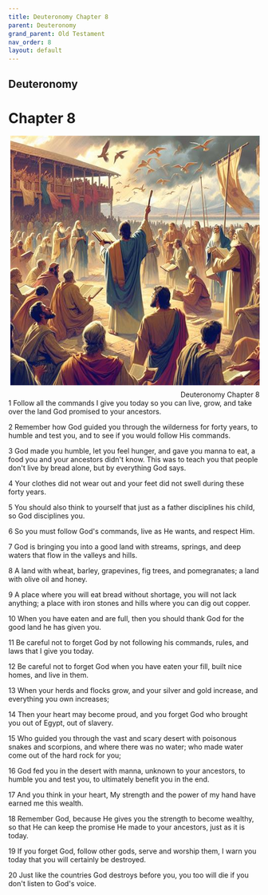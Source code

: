 ```yaml
---
title: Deuteronomy Chapter 8
parent: Deuteronomy
grand_parent: Old Testament
nav_order: 8
layout: default
---
```


## Deuteronomy

# Chapter 8

<div style="clear: both; text-align: right;">
    <img src="/assets/Image/Deuteronomy/500/8.jpg" alt="Deuteronomy Chapter 8" class="chapter-image" style="max-width: 100%; height: auto; float: right; margin: 0 0 10px 10px; padding-left: 10%;">
    <figcaption style="font-size: 14px;">Deuteronomy Chapter 8</figcaption>
</div>
1 Follow all the commands I give you today so you can live, grow, and take over the land God promised to your ancestors.

2 Remember how God guided you through the wilderness for forty years, to humble and test you, and to see if you would follow His commands.

3 God made you humble, let you feel hunger, and gave you manna to eat, a food you and your ancestors didn't know. This was to teach you that people don't live by bread alone, but by everything God says.

4 Your clothes did not wear out and your feet did not swell during these forty years.

5 You should also think to yourself that just as a father disciplines his child, so God disciplines you.

6 So you must follow God's commands, live as He wants, and respect Him.

7 God is bringing you into a good land with streams, springs, and deep waters that flow in the valleys and hills.

8 A land with wheat, barley, grapevines, fig trees, and pomegranates; a land with olive oil and honey.

9 A place where you will eat bread without shortage, you will not lack anything; a place with iron stones and hills where you can dig out copper.

10 When you have eaten and are full, then you should thank God for the good land he has given you.

11 Be careful not to forget God by not following his commands, rules, and laws that I give you today.

12 Be careful not to forget God when you have eaten your fill, built nice homes, and live in them.

13 When your herds and flocks grow, and your silver and gold increase, and everything you own increases;

14 Then your heart may become proud, and you forget God who brought you out of Egypt, out of slavery.

15 Who guided you through the vast and scary desert with poisonous snakes and scorpions, and where there was no water; who made water come out of the hard rock for you;

16 God fed you in the desert with manna, unknown to your ancestors, to humble you and test you, to ultimately benefit you in the end.

17 And you think in your heart, My strength and the power of my hand have earned me this wealth.

18 Remember God, because He gives you the strength to become wealthy, so that He can keep the promise He made to your ancestors, just as it is today.

19 If you forget God, follow other gods, serve and worship them, I warn you today that you will certainly be destroyed.

20 Just like the countries God destroys before you, you too will die if you don't listen to God's voice.



